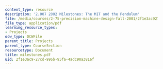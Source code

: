 ```yaml
---
content_type: resource
description: '2.007 2002 Milestones: The MIT and the Pendulum'
file: /media/courses/2-75-precision-machine-design-fall-2001/2f1e3ac927cd996b95fa4adc90a3816f_milestones.pdf
file_type: application/pdf
learning_resource_types:
- Projects
ocw_type: OCWFile
parent_title: Projects
parent_type: CourseSection
resourcetype: Document
title: milestones.pdf
uid: 2f1e3ac9-27cd-996b-95fa-4adc90a3816f
---
```

